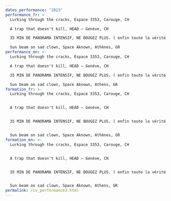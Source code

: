 ```yaml
---
dates_performance: "2023"
performance_fr: >
  Lurking through the cracks, Espace 3353, Carouge, CH

  A trap that doesn't kill, HEAD – Genève, CH

  35 MIN DE PANORAMA INTENSIF, NE BOUGEZ PLUS. ( enfin toute la vérité sur la Suisse! ), 5e Biennale Insulaire des espaces d’art de Genève, CH

  Sun beam on sad clown, Space Aknown, Athènes, GR
performance_en: >-
  Lurking through the cracks, Espace 3353, Carouge, CH

  A trap that doesn't kill, HEAD – Genève, CH

  35 MIN DE PANORAMA INTENSIF, NE BOUGEZ PLUS. ( enfin toute la vérité sur la Suisse! ), 5e Biennale Insulaire des espaces d’art de Genève, CH

  Sun beam on sad clown, Space Aknown, Athens, GR
formation_fr: >-
  Lurking through the cracks, Espace 3353, Carouge, CH


  A trap that doesn't kill, HEAD – Genève, CH


  35 MIN DE PANORAMA INTENSIF, NE BOUGEZ PLUS. ( enfin toute la vérité sur la Suisse! ), 5e Biennale Insulaire des espaces d’art de Genève, CH


  Sun beam on sad clown, Space Aknown, Athènes, GR
formation_en: >-
  Lurking through the cracks, Espace 3353, Carouge, CH


  A trap that doesn't kill, HEAD – Genève, CH


  35 MIN DE PANORAMA INTENSIF, NE BOUGEZ PLUS. ( enfin toute la vérité sur la Suisse!), 5e Biennale Insulaire des espaces d’art de Genève, CH


  Sun beam on sad clown, Space Aknown, Athens, GR
permalink: /cv_performance3.html
---
```


